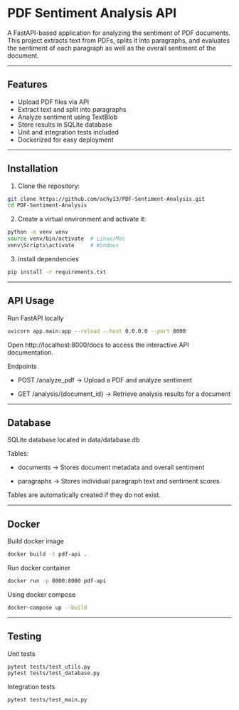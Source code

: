 # **PDF Sentiment Analysis API**


A FastAPI-based application for analyzing the sentiment of PDF documents. This project extracts text from PDFs, splits it into paragraphs, and evaluates the sentiment of each paragraph as well as the overall sentiment of the document.

---

## Features

- Upload PDF files via API
- Extract text and split into paragraphs
- Analyze sentiment using TextBlob
- Store results in SQLite database
- Unit and integration tests included
- Dockerized for easy deployment

---

## Installation

1. Clone the repository:

```bash
git clone https://github.com/achy13/PDF-Sentiment-Analysis.git
cd PDF-Sentiment-Analysis
```


2. Create a virtual environment and activate it:

```bash
python -m venv venv
source venv/bin/activate  # Linux/Mac
venv\Scripts\activate     # Windows
```

3. Install dependencies

```bash
pip install -r requirements.txt
```

---

## API Usage

Run FastAPI locally

```bash
uvicorn app.main:app --reload --host 0.0.0.0 --port 8000
```

Open http://localhost:8000/docs to access the interactive API documentation.

Endpoints

- POST /analyze_pdf → Upload a PDF and analyze sentiment

- GET /analysis/{document_id} → Retrieve analysis results for a document

---

## Database

SQLite database located in data/database.db

Tables:

- documents → Stores document metadata and overall sentiment

- paragraphs → Stores individual paragraph text and sentiment scores

Tables are automatically created if they do not exist.

--- 

## Docker

Build docker image

```bash
docker build -t pdf-api .
```

Run docker container

```bash
docker run -p 8000:8000 pdf-api
```

Using docker compose

```bash
docker-compose up --build
```

---

## Testing

Unit tests

```bash
pytest tests/test_utils.py
pytest tests/test_database.py
```

Integration tests

```bash
pytest tests/test_main.py
```



